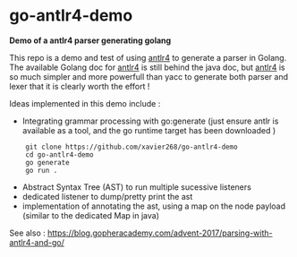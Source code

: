 # go-antlr4-demo

**Demo of a antlr4 parser generating golang**

This repo is a demo and test of using [antlr4](https://www.antlr.org/) to generate a parser in Golang.
The available Golang doc for [antlr4](https://www.antlr.org/) is still behind the java doc, but [antlr4](https://www.antlr.org/) is 
so much simpler and more powerfull than yacc to generate both parser and lexer that it is clearly worth the effort !

Ideas implemented in this demo include :

* Integrating grammar processing with go:generate (just ensure antlr is available as a tool, and the go runtime target has been downloaded )
```` 
    git clone https://github.com/xavier268/go-antlr4-demo
    cd go-antlr4-demo
    go generate
    go run .
````
* Abstract Syntax Tree (AST) to run multiple sucessive listeners
* dedicated listener to dump/pretty print the ast
* implementation of annotating the ast, using a map on the node payload (similar to the dedicated Map in java)

See also : https://blog.gopheracademy.com/advent-2017/parsing-with-antlr4-and-go/

